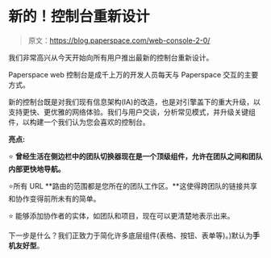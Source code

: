 # 新的！控制台重新设计

> 原文：<https://blog.paperspace.com/web-console-2-0/>

我们非常高兴从今天开始向所有用户推出最新的控制台重新设计。

Paperspace web 控制台是成千上万的开发人员每天与 Paperspace 交互的主要方式。

新的控制台既是对我们现有信息架构(IA)的改造，也是对引擎盖下的重大升级，以支持更快、更优雅的网络体验。我们与用户交谈，分析常见模式，并升级关键组件，以构建一个我们认为您会喜欢的控制台。

**亮点:**

⭐ **曾经生活在侧边栏中的团队切换器现在是一个顶级组件，允许在团队之间和团队内部更快地导航。**

⭐所有 URL **路由的范围都是您所在的团队工作区。**这使得跨团队的链接共享和协作变得前所未有的简单。

⭐ 能够添加协作者的实体，如团队和项目，现在可以更清楚地表示出来。

下一步是什么？我们正致力于简化许多底层组件(表格、按钮、表单等)。)默认为**手机友好型**。